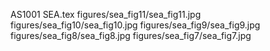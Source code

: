 AS1001 SEA.tex
figures/sea_fig11/sea_fig11.jpg
figures/sea_fig10/sea_fig10.jpg
figures/sea_fig9/sea_fig9.jpg
figures/sea_fig8/sea_fig8.jpg
figures/sea_fig7/sea_fig7.jpg